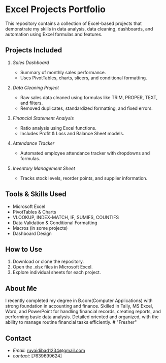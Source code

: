 # Excel Projects Portfolio

This repository contains a collection of Excel-based projects that demonstrate my skills in data analysis, data cleaning, dashboards, and automation using Excel formulas and features.

## Projects Included

1. *Sales Dashboard*
   - Summary of monthly sales performance.
   - Uses PivotTables, charts, slicers, and conditional formatting.

2. *Data Cleaning Project*
   - Raw sales data cleaned using formulas like TRIM, PROPER, TEXT, and filters.
   - Removed duplicates, standardized formatting, and fixed errors.

3. *Financial Statement Analysis*
   - Ratio analysis using Excel functions.
   - Includes Profit & Loss and Balance Sheet models.

4. *Attendance Tracker*
   - Automated employee attendance tracker with dropdowns and formulas.

5. *Inventory Management Sheet*
   - Tracks stock levels, reorder points, and supplier information.

## Tools & Skills Used

- Microsoft Excel
- PivotTables & Charts
- VLOOKUP, INDEX-MATCH, IF, SUMIFS, COUNTIFS
- Data Validation & Conditional Formatting
- Macros (in some projects)
- Dashboard Design

## How to Use

1. Download or clone the repository.
2. Open the .xlsx files in Microsoft Excel.
3. Explore individual sheets for each project.

## About Me

I recently completed my degree in B.com(Computer Applications) with strong foundation in accounting and 
finance. Skilled in Tally, MS Excel, Word, and PowerPoint for handling financial records, 
creating reports, and performing basic data analysis. Detailed oriented and organized, with 
the ability to manage routine financial tasks efficiently. # "Fresher"

## Contact

- *Email:* ruvaidibad1234@gmail.com
- *contact:* [7639699624]
